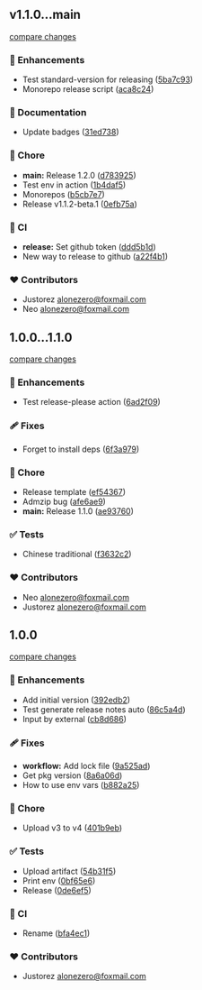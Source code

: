 
## v1.1.0...main

[compare changes](https://github.com/justorez/github-test/compare/v1.1.0...main)

### 🚀 Enhancements

- Test standard-version for releasing ([5ba7c93](https://github.com/justorez/github-test/commit/5ba7c93))
- Monorepo release script ([aca8c24](https://github.com/justorez/github-test/commit/aca8c24))

### 📖 Documentation

- Update badges ([31ed738](https://github.com/justorez/github-test/commit/31ed738))

### 🏡 Chore

- **main:** Release 1.2.0 ([d783925](https://github.com/justorez/github-test/commit/d783925))
- Test env in action ([1b4daf5](https://github.com/justorez/github-test/commit/1b4daf5))
- Monorepos ([b5cb7e7](https://github.com/justorez/github-test/commit/b5cb7e7))
- Release v1.1.2-beta.1 ([0efb75a](https://github.com/justorez/github-test/commit/0efb75a))

### 🤖 CI

- **release:** Set github token ([ddd5b1d](https://github.com/justorez/github-test/commit/ddd5b1d))
- New way to release to github ([a22f4b1](https://github.com/justorez/github-test/commit/a22f4b1))

### ❤️ Contributors

- Justorez <alonezero@foxmail.com>
- Neo <alonezero@foxmail.com>

## 1.0.0...1.1.0

[compare changes](https://github.com/justorez/github-test/compare/1.0.0...1.1.0)

### 🚀 Enhancements

- Test release-please action ([6ad2f09](https://github.com/justorez/github-test/commit/6ad2f09))

### 🩹 Fixes

- Forget to install deps ([6f3a979](https://github.com/justorez/github-test/commit/6f3a979))

### 🏡 Chore

- Release template ([ef54367](https://github.com/justorez/github-test/commit/ef54367))
- Admzip bug ([afe6ae9](https://github.com/justorez/github-test/commit/afe6ae9))
- **main:** Release 1.1.0 ([ae93760](https://github.com/justorez/github-test/commit/ae93760))

### ✅ Tests

- Chinese traditional ([f3632c2](https://github.com/justorez/github-test/commit/f3632c2))

### ❤️ Contributors

- Neo <alonezero@foxmail.com>
- Justorez <alonezero@foxmail.com>

## 1.0.0

[compare changes](https://github.com/justorez/github-test/compare/f900d46d08723006b3f014017503670b43841d15...1.0.0)

### 🚀 Enhancements

- Add initial version ([392edb2](https://github.com/justorez/github-test/commit/392edb2))
- Test generate release notes auto ([86c5a4d](https://github.com/justorez/github-test/commit/86c5a4d))
- Input by external ([cb8d686](https://github.com/justorez/github-test/commit/cb8d686))

### 🩹 Fixes

- **workflow:** Add lock file ([9a525ad](https://github.com/justorez/github-test/commit/9a525ad))
- Get pkg version ([8a6a06d](https://github.com/justorez/github-test/commit/8a6a06d))
- How to use env vars ([b882a25](https://github.com/justorez/github-test/commit/b882a25))

### 🏡 Chore

- Upload v3 to v4 ([401b9eb](https://github.com/justorez/github-test/commit/401b9eb))

### ✅ Tests

- Upload artifact ([54b31f5](https://github.com/justorez/github-test/commit/54b31f5))
- Print env ([0bf65e6](https://github.com/justorez/github-test/commit/0bf65e6))
- Release ([0de6ef5](https://github.com/justorez/github-test/commit/0de6ef5))

### 🤖 CI

- Rename ([bfa4ec1](https://github.com/justorez/github-test/commit/bfa4ec1))

### ❤️ Contributors

- Justorez <alonezero@foxmail.com>

